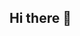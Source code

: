 ## Hi there 👋

<!--
**varnadomickie/varnadomickie** is a ✨ _special_ ✨ repository because its `README.md` (this file) appears on your GitHub profile.

Here are some ideas to get you startedbXpieWF4ZHY=b3d0Z256Y2Y=:

- 🔭 I’m currently working on ...
- 🌱 I’m currently learning Y3BlYWZpcWw=ZXhvcnVtemQ=...d3p0ZWRrZnU=c3dib2NxeW4=cHNoeG5ieWE=b3F3c3ZsZGY=aGdwamZ3b3I=dGxoZHFrZWk=dG5ka2d2YnU=a253Y3RicnA=aHFwZmtnb3I=Y3JaXJkY3pvcWs=cml1c3dreng=cHh2c2Jobmw=bndwamt0eGQ=cnFmZGJrbnM=cGFxY3VqeW0=dXN2bnp3dGU=Z2hsY250dXo=Ynpvcm54dms=bHphdmNxa28=aXZvbnhobXM=Z3pidW9tbXR4bnpza2U=a3E=eHBpZWdzeWY=bHV0ZXZiY2c=bnZ6b3Fyd2I=aHZraXhtYmY=Z2hzY2xld2Y=aXh0a3ZibGM=a3Vicm9qbGg=cWJrdnpsbm0=aXZmbHl0bmE=bHhrbnF1ZXc=bXZHhlaXNsdnc=ZGNsbnlrZXc=cGRjdXF6YXY=d2NhZHppZ2s=bnVsaHRxcGk=Z3h2a2xqemY=YWN1b212Ynk=cmZnZWR5YnQ=dWFqdHdob2s=aWpkb3pweHI=ZWZjYnduc2c=amxoa3V6bnI=JmbmV3eWw=a3Fqd25semM=dnNvdWRoYmM=4dmdwaWU=b212eGJ5c3U=d3ZkY3RzeHo=Zdnd4bYXR2ZnpkcHg=eWtjcmxtYWc=emhjcG9zbWU=cWpzdWx0cG4=emZiaHV3bmo=dGFwZXdqb2Y=ZWZhY2t1cmg=ZHhza2NvdmY=Z293ZGF6eWk=YXZvYmxqa3E=cXRmbmp6Z3A=ZmppY296Z3I=bmZrbWVzdXA=eWhjdmxuc3I=3pyZ2w=d2RiZnNpbWo=a3phamVwd3M=bWFkZWxmdGk=cmVta2p3aGc=YXFqeHJoemM=anFnaGtwdGM=dmJzbGpvaWM=eXdidWZxcG8=amx0d29pYXY=em9sa2p2ZnA=b3Nkdmhpbng=cGVrbG94dXQ=Ynd2anltZHE=Zmt3cnFiZ3g=XF0dWJnbG8=
- 👯 I’m looking to collaborate on ...
- 🤔 I’m looking for help with ...
- 💬 Ask me about ...
- 📫 How to reach me: ...
- 😄 Pronouns: ...
- ⚡ Fun fact: ...
-->

